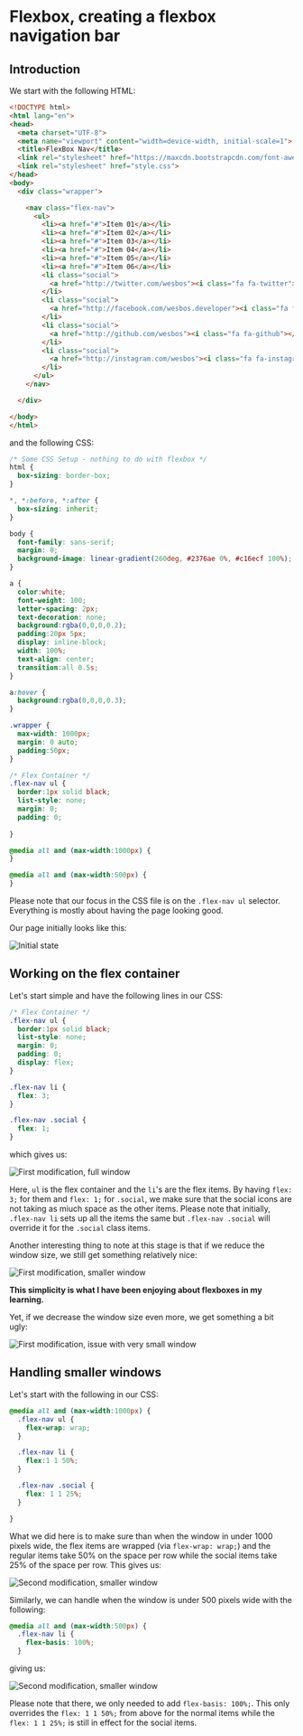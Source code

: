 # Flexbox, creating a flexbox navigation bar

## Introduction 

We start with the following HTML:

```html
<!DOCTYPE html>
<html lang="en">
<head>
  <meta charset="UTF-8">
  <meta name="viewport" content="width=device-width, initial-scale=1">
  <title>FlexBox Nav</title>
  <link rel="stylesheet" href="https://maxcdn.bootstrapcdn.com/font-awesome/4.3.0/css/font-awesome.min.css">
  <link rel="stylesheet" href="style.css">
</head>
<body>
  <div class="wrapper">

    <nav class="flex-nav">
      <ul>
        <li><a href="#">Item 01</a></li>
        <li><a href="#">Item 02</a></li>
        <li><a href="#">Item 03</a></li>
        <li><a href="#">Item 04</a></li>
        <li><a href="#">Item 05</a></li>
        <li><a href="#">Item 06</a></li>
        <li class="social">
          <a href="http://twitter.com/wesbos"><i class="fa fa-twitter"></i></a>
        </li>
        <li class="social">
          <a href="http://facebook.com/wesbos.developer"><i class="fa fa-facebook"></i></a>
        </li>
        <li class="social">
          <a href="http://github.com/wesbos"><i class="fa fa-github"></i></a>
        </li>
        <li class="social">
          <a href="http://instagram.com/wesbos"><i class="fa fa-instagram"></i></a>
        </li>
      </ul>
    </nav>

  </div>

</body>
</html>
```

and the following CSS:

```css
/* Some CSS Setup - nothing to do with flexbox */
html {
  box-sizing: border-box;
}

*, *:before, *:after {
  box-sizing: inherit;
}

body {
  font-family: sans-serif;
  margin: 0;
  background-image: linear-gradient(260deg, #2376ae 0%, #c16ecf 100%);
}

a {
  color:white;
  font-weight: 100;
  letter-spacing: 2px;
  text-decoration: none;
  background:rgba(0,0,0,0.2);
  padding:20px 5px;
  display: inline-block;
  width: 100%;
  text-align: center;
  transition:all 0.5s;
}

a:hover {
  background:rgba(0,0,0,0.3);
}

.wrapper {
  max-width: 1000px;
  margin: 0 auto;
  padding:50px;
}

/* Flex Container */
.flex-nav ul {
  border:1px solid black;
  list-style: none;
  margin: 0;
  padding: 0;
  
}

@media all and (max-width:1000px) {
}

@media all and (max-width:500px) {
}
```
Please note that our focus in the CSS file is on the `.flex-nav ul` selector. Everything is mostly about having the page looking good.

Our page initially looks like this:

![Initial state](initial_state_flexnav.jpg)

## Working on the flex container

Let's start simple and have the following lines in our CSS:

```css
/* Flex Container */
.flex-nav ul {
  border:1px solid black;
  list-style: none;
  margin: 0;
  padding: 0;
  display: flex;
}

.flex-nav li {
  flex: 3;
}

.flex-nav .social {
  flex: 1;
}
```

which gives us:

![First modification, full window](first_modif_flexnav.jpg)

Here, `ul` is the flex container and the `li`'s are the flex items. By having `flex: 3;` for them and `flex: 1;` for `.social`, we make sure that the social icons are not taking as miuch space as the other items. Please note that initially, `.flex-nav li` sets up all the items the same but `.flex-nav .social` will override it for the `.social` class items.

Another interesting thing to note at this stage is that if we reduce the window size, we still get something relatively nice:

![First modification, smaller window](first_modif_flexnav_small_window.jpg)

**This simplicity is what I have been enjoying about flexboxes in my learning.**

Yet, if we decrease the window size even more, we get something a bit ugly:

![First modification, issue with very small window](first_modif_flexnav_very_small_window.jpg)

## Handling smaller windows

Let's start with the following in our CSS:
  
```css
@media all and (max-width:1000px) {
  .flex-nav ul {
    flex-wrap: wrap;
  }

  .flex-nav li {
    flex:1 1 50%;
  }

  .flex-nav .social {
    flex: 1 1 25%;
  }

}
```
What we did here is to make sure than when the window in under 1000 pixels wide, the flex items are wrapped (via `flex-wrap: wrap;`) and the regular items take 50% on the space per row while the social items take 25% of the space per row. This gives us:

![Second modification, smaller window](second_modif_flexnav_small_window.jpg)

Similarly, we can handle when the window is under 500 pixels wide with the following:

```css
@media all and (max-width:500px) {
  .flex-nav li {
    flex-basis: 100%;
  }
```

giving us:

![Second modification, smaller window](second_modif_flexnav_very_small_window.jpg)

Please note that there, we only needed to add `flex-basis: 100%;`. This only overrides the `flex: 1 1 50%;` from above for the normal items while the `flex: 1 1 25%;` is still in effect for the social items.